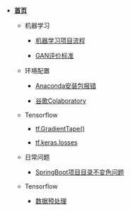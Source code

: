 <!-- docs/_sidebar.md -->

- **[首页](/README)**
      
    - 机器学习
        - [机器学习项目流程](/md/machineLearning/basic/1_机器学习项目流程)
        
        - [GAN评价标准](/md/machineLearning/gan/GAN评价标准)
            
    - 环境配置
        - [Anaconda安装包报错](/md/machineLearning/anaconda/anaconda安装包报错.md) 
        
        - [谷歌Colaboratory](/md/machineLearning/googleColab/谷歌Colaboratory.md)
        
    - Tensorflow   
        - [tf.GradientTape()](/md/machineLearning/tensorflow/tf.GradientTape())
        
        - [tf.keras.losses](/md/machineLearning/tensorflow/loss)

    - 日常问题
        - [SpringBoot项目目录不变色问题](/md/java/practise/springboot项目问题.md)

    - Tensorflow
        - [数据预处理](/md/machineLearning/expr/数据预处理.md)
